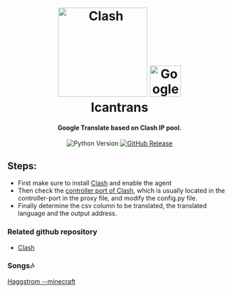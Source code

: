 <h1 align="center">
  <img src="https://github.com/fossabot/clash/raw/master/docs/logo.png" alt="Clash" width="200">
  <img src="https://upload.wikimedia.org/wikipedia/commons/thumb/e/e1/Google_Chrome_icon_%28February_2022%29.svg/180px-Google_Chrome_icon_%28February_2022%29.svg.png" alt="Google Icon" width="70">
  <br>Icantrans
</h1>


<h4 align="center">Google Translate based on Clash IP pool.</h4>


<p align="center">
  <img src="https://img.shields.io/badge/Python-3.7%2B-blue?style=flat-square" alt="Python Version">
  <a href="https://github.com/robot-2233/icantrans/releases">
    <img src="https://img.shields.io/github/v/release/robot-2233/icantrans?label=Version&style=flat-square" alt="GitHub Release">
  </a>
</p>


## Steps:

- First make sure to install [Clash]((https://github.com/Dreamacro/clash)) and enable the agent
- Then check the [controller port of Clash](https://dreamacro.github.io/clash/zh_CN/runtime/external-controller.html), which is usually located in the controller-port in the proxy file, and modify the config.py file.
- Finally determine the csv column to be translated, the translated language and the output address.

### Related github repository

- [Clash](https://github.com/Dreamacro/clash)
 
### Songs🎶

[Haggstrom --minecraft](https://www.youtube.com/watch?v=laZusNy8QiY)
